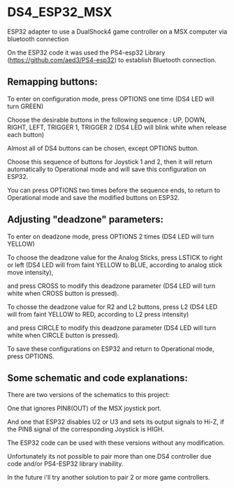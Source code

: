 # DS4_ESP32_MSX
ESP32 adapter to use a DualShock4 game controller on a MSX computer via bluetooth connection

On the ESP32 code it was used the PS4-esp32 Library (https://github.com/aed3/PS4-esp32) to establish Bluetooth connection.


## Remapping buttons:
To enter on configuration mode, press OPTIONS one time (DS4 LED will turn GREEN)

Choose the desirable buttons in the following sequence : UP, DOWN, RIGHT, LEFT, TRIGGER 1, TRIGGER 2 (DS4 LED will blink white when release each button)

Almost all of DS4 buttons can be chosen, except OPTIONS button.

Choose this sequence of buttons for Joystick 1 and 2, then it will return automatically to Operational mode and will save this configuration on ESP32.

You can press OPTIONS two times before the sequence ends, to return to Operational mode and save the modified buttons on ESP32.


## Adjusting "deadzone" parameters:

To enter on deadzone mode, press OPTIONS 2 times (DS4 LED will turn YELLOW)

To choose the deadzone value for the Analog Sticks, press LSTICK to right or left (DS4 LED will from faint YELLOW to BLUE, according to analog stick move intensity),

and press CROSS to modify this deadzone parameter (DS4 LED will turn white when CROSS button is pressed).

To chosse the deadzone value for R2 and L2 buttons, press L2 (DS4 LED will from faint YELLOW to RED, according to L2 press intensity)

and press CIRCLE to modify this deadzone parameter (DS4 LED will turn white when CIRCLE button is pressed).

To save these configurations on ESP32 and return to Operational mode, press OPTIONS.


## Some schematic and code explanations:

There are two versions of the schematics to this project:

One that ignores PIN8(OUT) of the MSX joystick port. 

And one that ESP32 disables U2 or U3 and sets its output signals to Hi-Z, if the PIN8 signal of the corresponding Joystick is HIGH.

The ESP32 code can be used with these versions without any modification.

Unfortunately its not possible to pair more than one DS4 controller due code and/or PS4-ESP32 library inability.

In the future i'll try another solution to pair 2 or more game controllers.


